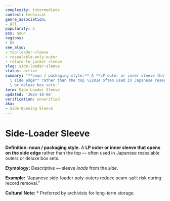```yaml
---
complexity: intermediate
context: technical
genre_association:
- all
popularity: 5
pos: noun
regions:
- US
see_also:
- top-loader-sleeve
- resealable-poly-outer
- return-to-jacket-sleeve
slug: side-loader-sleeve
status: active
summary: "**noun / packaging style.** A **LP outer or inner sleeve that opens on the\
  \ side edge** rather than the top \u2014 often used in Japanese resealable outers\
  \ or deluxe box sets."
term: Side-Loader Sleeve
updated: '2025-10-06'
verification: unverified
aka:
- Side-Opening Sleeve
---
```


# Side-Loader Sleeve

**Definition:** **noun / packaging style.** A **LP outer or inner sleeve that opens on the side edge** rather than the top — often used in Japanese resealable outers or deluxe box sets.

**Etymology:** Descriptive — sleeve *loads* from the *side*.

**Example:** “Japanese side-loader poly-outers reduce seam-split risk during record removal.”

**Cultural Note:** * Preferred by archivists for long-term storage.


